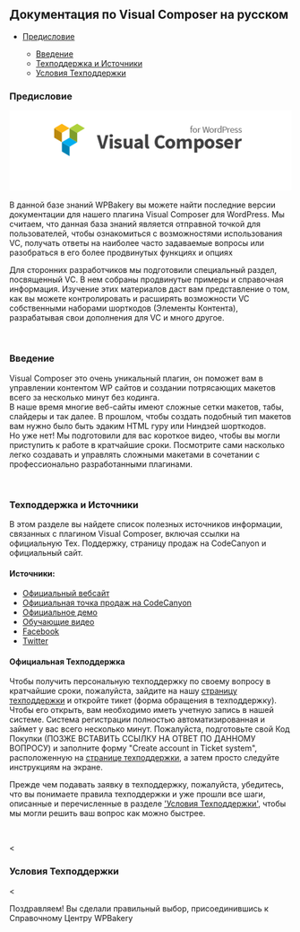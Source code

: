 <h2>Документация по Visual Composer на русском</h2>
<ul>
	<li><a href="#preface">Предисловие</a></li>
	<ul>
		<li><a href="#introduction">Введение</a></li>
		<li><a href="#support">Техподдержка и Источники</a></li>
		<li><a href="">Условия Техподдержки</a></li>
	</ul>
</ul>
<h3><a name="preface">Предисловие</a></h3>
<img src="images/Vc_logo.png" alt="Visual Composer Logo">
<p>В данной базе знаний WPBakery вы можете найти последние версии документации для нашего плагина Visual Composer для WordPress. Мы считаем, что данная база знаний является отправной точкой для пользователей, чтобы ознакомиться с возможностями использования VC, получать ответы на наиболее часто задаваемые вопросы или разобраться в его более продвинутых функциях и опциях</p>
<p>Для сторонних разработчиков мы подготовили специальный раздел, посвященный VC. В нем собраны продвинутые примеры и справочная информация. Изучение этих материалов даст вам представление о том, как вы можете контролировать и расширять возможности VC собственными наборами шорткодов (Элементы Контента), разрабатывая свои дополнения для VC и много другое.</p><br>


<h3><a name="introduction">Введение</a></h3>
<p> Visual Composer это очень уникальный плагин, он поможет вам в управлении контентом WP сайтов и создании потрясающих макетов всего за несколько минут без кодинга.<br>
В наше время многие веб-сайты имеют сложные сетки макетов, табы, слайдеры и так далее. В прошлом, чтобы создать подобный тип макетов вам нужно было быть эдаким HTML гуру или Ниндзей шорткодов.<br>
Но уже нет! Мы подготовили для вас короткое видео, чтобы вы могли приступить к работе в кратчайшие сроки. Посмотрите сами насколько легко создавать и управлять сложными макетами в сочетании с профессионально разработанными плагинами.
</p><br>


<h3><a name="support">Техподдержка и Источники</a></h3>
<p>В этом разделе вы найдете список полезных источников информации, связанных с плагином Visual Composer, включая ссылки на официальную Тех. Поддержку, страницу продаж на CodeCanyon и официальный сайт.<br>
</p>

<h4>Источники:</h4>
<ul>
   <li><a href="https://vc.wpbakery.com/">Официальный вебсайт</a></li>
   <li><a href="https://codecanyon.net/item/visual-composer-page-builder-for-wordpress/242431?ref=wpbakery">Официальная точка продаж на CodeCanyon</a></li>
   <li><a href="http://vcpreview.com/">Официальное демо</a></li>
   <li><a href="https://vc.wpbakery.com/video-tutorials/">Обучающие видео</a></li>
   <li><a href="https://www.facebook.com/VisualComposer.wpbakery">Facebook</a></li>
   <li><a href="https://twitter.com/wpbakery">Twitter</a></li>
</ul>

<h4>Официальная Техподдержка</h4>
<p>Чтобы получить персональную техподдержку по своему вопросу в кратчайшие сроки, пожалуйста, зайдите на нашу <a href="http://support.wpbakery.com/">страницу техподдержки</a> и откройте тикет (форма обращения в техподдержку). Чтобы его открыть, вам необходимо иметь учетную запись в нашей системе. Система регистрации полностью автоматизированная и займет у вас всего несколько минут. Пожалуйста, подготовьте свой Код Покупки (ПОЗЖЕ ВСТАВИТЬ ССЫЛКУ НА ОТВЕТ ПО ДАННОМУ ВОПРОСУ) и заполните форму "Create account in Ticket system", расположенную на <a href="http://support.wpbakery.com/">странице техподдержки</a>, а затем просто следуйте инструкциям на экране.</p>
<p>Прежде чем подавать заявку в техподдержку, пожалуйста, убедитесь, что вы понимаете правила техподдержки и уже прошли все шаги, описанные и перечисленные в разделе <a href="#policy">'Условия Техподдержки'</a>, чтобы мы могли решить ваш вопрос как можно быстрее.</p><br>

<<h3><a name="policy">Условия Техподдержки</a></h3>
<<p>Поздравляем! Вы сделали правильный выбор, присоединившись к Справочному Центру WPBakery</p>

